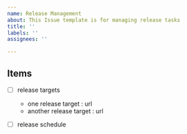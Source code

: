 ```yaml
---
name: Release Management
about: This Issue template is for managing release tasks
title: ''
labels: ''
assignees: ''

---
```


## Items
- [ ] release targets
    - one release target : url
    - another release target : url

- [ ] release schedule
<!-- Add items if necessary -->
